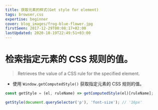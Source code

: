 ```yaml
---
title: 获取元素的样式(Get style for element)
tags: browser,css
expertise: beginner
cover: blog_images/frog-blue-flower.jpg
firstSeen: 2017-12-29T00:08:17+02:00
lastUpdated: 2020-10-19T22:49:51+03:00
---
```


# 检索指定元素的 CSS 规则的值。
> Retrieves the value of a CSS rule for the specified element.

- 使用 `Window.getComputedStyle()` 获取指定元素的 CSS 规则的值。

```js
const getStyle = (el, ruleName) => getComputedStyle(el)[ruleName];
```

```js
getStyle(document.querySelector('p'), 'font-size'); // '16px'
```
